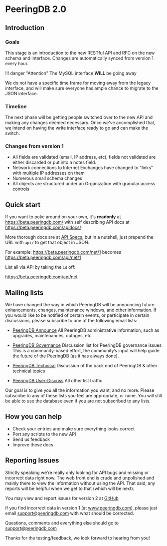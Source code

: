 
# PeeringDB 2.0

## Introduction

### Goals
This stage is an introduction to the new RESTful API and RFC on the new schema and interface. Changes are automatically synced from version 1 every hour.

!!! danger "Attention"
    The MySQL interface **WILL** be going away

We do not have a specific time frame for moving away from the legacy interface, and will make sure everyone has ample chance to migrate to the JSON interface.

### Timeline
The next phase will be getting people switched over to the new API and making any changes deemed necessary. Once we've accomplished that, we intend on having the write interface ready to go and can make the switch.

### Changes from version 1

- All fields are validated (email, IP address, etc), fields not validated are either discarded or put into a notes field.
- Network connections to Internet Exchanges have changed to "links" with multiple IP addresses on them
- Numerous small schema changes
- All objects are structured under an Organization with granular access controls

## Quick start

If you want to poke around on your own, it's **readonly** at <https://beta.peeringdb.com/> with self describing API docs at <https://beta.peeringdb.com/apidocs/>

More thorough docs are at [API Specs](api_specs.md), but in a nutshell, just prepend the URL with `api/` to get that object in JSON.

For example:
<https://beta.peeringdb.com/net/1>
becomes
<https://beta.peeringdb.com/api/net/1>

List all via API by taking the `id` off:

<https://beta.peeringdb.com/api/net>

## Mailing lists

We have changed the way in which PeeringDB will be announcing future enhancements, changes, maintenance windows, and other information. If you would like to be notified of certain events, or participate in certain discussions, please subscribe to one of the following email lists:

* [PeeringDB Announce](http://lists.peeringdb.com/cgi-bin/mailman/listinfo/pdb-announce)
    All PeeringDB administrative information, such as upgrades,
    maintenances, outages, etc.

* [PeeringDB Governance](http://lists.peeringdb.com/cgi-bin/mailman/listinfo/pdb-gov)
    Discussion list for PeeringDB governance issues This is a
    community-based effort, the community’s input will help guide the
    future of the PeeringDB (as it has always done).

* [PeeringDB Technical](http://lists.peeringdb.com/cgi-bin/mailman/listinfo/pdb-tech)
    Discussion of the back end of PeeringDB & other technical topics

* [PeeringDB User-Discuss](http://lists.peeringdb.com/cgi-bin/mailman/listinfo/user-discuss)
    All other list traffic.

Our goal is to give you all the information you want, and no more.  Please subscribe to any of these lists you feel are appropriate, or none. You will still be able to use the database even if you are not subscribed to any lists.

<div id="fb-root"></div>
<script>(function(d, s, id) {
  var js, fjs = d.getElementsByTagName(s)[0];
  if (d.getElementById(id)) return;
  js = d.createElement(s); js.id = id;
  js.src = "//connect.facebook.net/en_US/sdk.js#xfbml=1&version=v2.5";
  fjs.parentNode.insertBefore(js, fjs);
}(document, 'script', 'facebook-jssdk'));</script>

<div class="fb-like" data-href="https://www.facebook.com/peeringdb" data-layout="button_count" data-action="like" data-show-faces="true" data-share="true"></div>

## How you can help

- Check your entries and make sure everything looks correct
- Port any scripts to the new API
- Send us feedback
- Improve these docs

## Reporting Issues

Strictly speaking we're really only looking for API bugs and missing or incorrect data right now. The web front end is crude and unpolished and mainly there to view the information without using the API. That said, any reports will be helpful when we get to that (which will be next).

You may view and report issues for version 2 at [GitHub](https://github.com/peeringdb/1to2/issues)

If you find incorrect data in version 1 (at www.peeringdb.com), please just email
support@peeringdb.com with what should be corrected.

Questions, comments and everything else should go to support@peeringdb.com

Thanks for the testing/feedback, we look forward to hearing from you!

